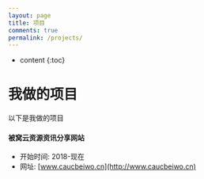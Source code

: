 ```yaml
---
layout: page
title: 项目
comments: true
permalink: /projects/
---
```


* content
{:toc}

# 我做的项目
以下是我做的项目

#### 被窝云资源资讯分享网站
* 开始时间: 2018-现在
* 网址: [www.caucbeiwo.cn](http://www.caucbeiwo.cn)

